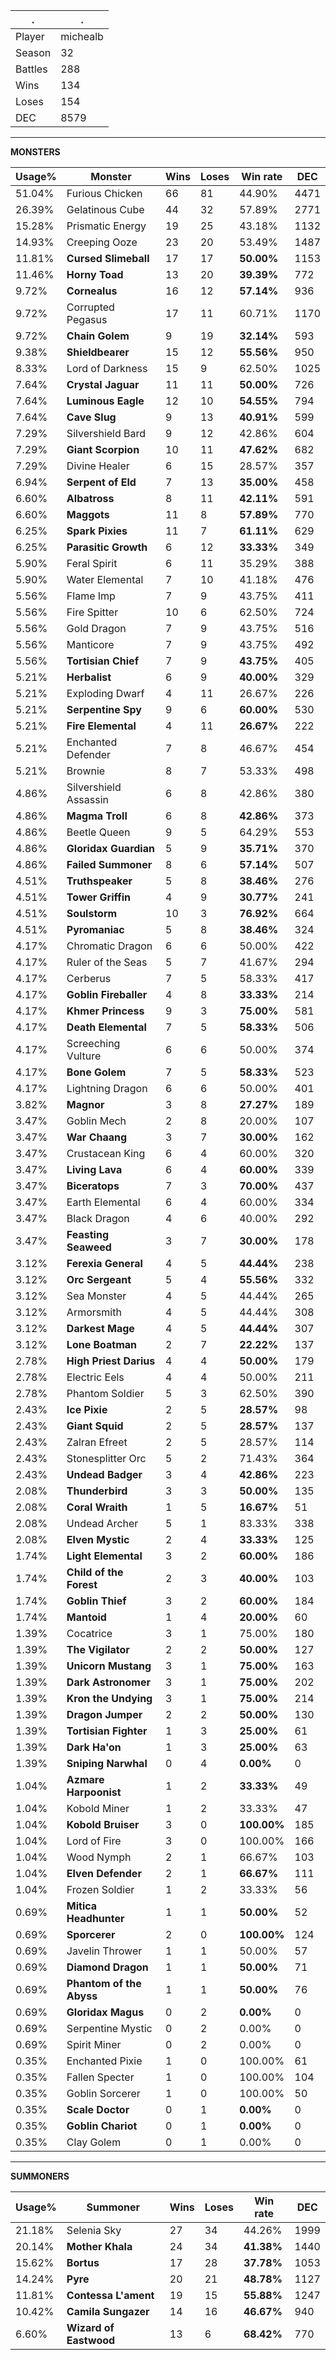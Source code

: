 .|.
|-|-
Player|michealb
Season|32
Battles|288
Wins|134
Loses|154
DEC|8579

---
**MONSTERS**

Usage%|Monster|Wins|Loses|Win rate|DEC|
-|-|-|-|-|-|
51.04%|Furious Chicken|66|81|44.90%|4471|
26.39%|Gelatinous Cube|44|32|57.89%|2771|
15.28%|Prismatic Energy|19|25|43.18%|1132|
14.93%|Creeping Ooze|23|20|53.49%|1487|
11.81%|**Cursed Slimeball**|17|17|**50.00%**|1153|
11.46%|**Horny Toad**|13|20|**39.39%**|772|
9.72%|**Cornealus**|16|12|**57.14%**|936|
9.72%|Corrupted Pegasus|17|11|60.71%|1170|
9.72%|**Chain Golem**|9|19|**32.14%**|593|
9.38%|**Shieldbearer**|15|12|**55.56%**|950|
8.33%|Lord of Darkness|15|9|62.50%|1025|
7.64%|**Crystal Jaguar**|11|11|**50.00%**|726|
7.64%|**Luminous Eagle**|12|10|**54.55%**|794|
7.64%|**Cave Slug**|9|13|**40.91%**|599|
7.29%|Silvershield Bard|9|12|42.86%|604|
7.29%|**Giant Scorpion**|10|11|**47.62%**|682|
7.29%|Divine Healer|6|15|28.57%|357|
6.94%|**Serpent of Eld**|7|13|**35.00%**|458|
6.60%|**Albatross**|8|11|**42.11%**|591|
6.60%|**Maggots**|11|8|**57.89%**|770|
6.25%|**Spark Pixies**|11|7|**61.11%**|629|
6.25%|**Parasitic Growth**|6|12|**33.33%**|349|
5.90%|Feral Spirit|6|11|35.29%|388|
5.90%|Water Elemental|7|10|41.18%|476|
5.56%|Flame Imp|7|9|43.75%|411|
5.56%|Fire Spitter|10|6|62.50%|724|
5.56%|Gold Dragon|7|9|43.75%|516|
5.56%|Manticore|7|9|43.75%|492|
5.56%|**Tortisian Chief**|7|9|**43.75%**|405|
5.21%|**Herbalist**|6|9|**40.00%**|329|
5.21%|Exploding Dwarf|4|11|26.67%|226|
5.21%|**Serpentine Spy**|9|6|**60.00%**|530|
5.21%|**Fire Elemental**|4|11|**26.67%**|222|
5.21%|Enchanted Defender|7|8|46.67%|454|
5.21%|Brownie|8|7|53.33%|498|
4.86%|Silvershield Assassin|6|8|42.86%|380|
4.86%|**Magma Troll**|6|8|**42.86%**|373|
4.86%|Beetle Queen|9|5|64.29%|553|
4.86%|**Gloridax Guardian**|5|9|**35.71%**|370|
4.86%|**Failed Summoner**|8|6|**57.14%**|507|
4.51%|**Truthspeaker**|5|8|**38.46%**|276|
4.51%|**Tower Griffin**|4|9|**30.77%**|241|
4.51%|**Soulstorm**|10|3|**76.92%**|664|
4.51%|**Pyromaniac**|5|8|**38.46%**|324|
4.17%|Chromatic Dragon|6|6|50.00%|422|
4.17%|Ruler of the Seas|5|7|41.67%|294|
4.17%|Cerberus|7|5|58.33%|417|
4.17%|**Goblin Fireballer**|4|8|**33.33%**|214|
4.17%|**Khmer Princess**|9|3|**75.00%**|581|
4.17%|**Death Elemental**|7|5|**58.33%**|506|
4.17%|Screeching Vulture|6|6|50.00%|374|
4.17%|**Bone Golem**|7|5|**58.33%**|523|
4.17%|Lightning Dragon|6|6|50.00%|401|
3.82%|**Magnor**|3|8|**27.27%**|189|
3.47%|Goblin Mech|2|8|20.00%|107|
3.47%|**War Chaang**|3|7|**30.00%**|162|
3.47%|Crustacean King|6|4|60.00%|320|
3.47%|**Living Lava**|6|4|**60.00%**|339|
3.47%|**Biceratops**|7|3|**70.00%**|437|
3.47%|Earth Elemental|6|4|60.00%|334|
3.47%|Black Dragon|4|6|40.00%|292|
3.47%|**Feasting Seaweed**|3|7|**30.00%**|178|
3.12%|**Ferexia General**|4|5|**44.44%**|238|
3.12%|**Orc Sergeant**|5|4|**55.56%**|332|
3.12%|Sea Monster|4|5|44.44%|265|
3.12%|Armorsmith|4|5|44.44%|308|
3.12%|**Darkest Mage**|4|5|**44.44%**|307|
3.12%|**Lone Boatman**|2|7|**22.22%**|137|
2.78%|**High Priest Darius**|4|4|**50.00%**|179|
2.78%|Electric Eels|4|4|50.00%|211|
2.78%|Phantom Soldier|5|3|62.50%|390|
2.43%|**Ice Pixie**|2|5|**28.57%**|98|
2.43%|**Giant Squid**|2|5|**28.57%**|137|
2.43%|Zalran Efreet|2|5|28.57%|114|
2.43%|Stonesplitter Orc|5|2|71.43%|364|
2.43%|**Undead Badger**|3|4|**42.86%**|223|
2.08%|**Thunderbird**|3|3|**50.00%**|135|
2.08%|**Coral Wraith**|1|5|**16.67%**|51|
2.08%|Undead Archer|5|1|83.33%|338|
2.08%|**Elven Mystic**|2|4|**33.33%**|125|
1.74%|**Light Elemental**|3|2|**60.00%**|186|
1.74%|**Child of the Forest**|2|3|**40.00%**|103|
1.74%|**Goblin Thief**|3|2|**60.00%**|184|
1.74%|**Mantoid**|1|4|**20.00%**|60|
1.39%|Cocatrice|3|1|75.00%|180|
1.39%|**The Vigilator**|2|2|**50.00%**|127|
1.39%|**Unicorn Mustang**|3|1|**75.00%**|163|
1.39%|**Dark Astronomer**|3|1|**75.00%**|202|
1.39%|**Kron the Undying**|3|1|**75.00%**|214|
1.39%|**Dragon Jumper**|2|2|**50.00%**|130|
1.39%|**Tortisian Fighter**|1|3|**25.00%**|61|
1.39%|**Dark Ha'on**|1|3|**25.00%**|63|
1.39%|**Sniping Narwhal**|0|4|**0.00%**|0|
1.04%|**Azmare Harpoonist**|1|2|**33.33%**|49|
1.04%|Kobold Miner|1|2|33.33%|47|
1.04%|**Kobold Bruiser**|3|0|**100.00%**|185|
1.04%|Lord of Fire|3|0|100.00%|166|
1.04%|Wood Nymph|2|1|66.67%|103|
1.04%|**Elven Defender**|2|1|**66.67%**|111|
1.04%|Frozen Soldier|1|2|33.33%|56|
0.69%|**Mitica Headhunter**|1|1|**50.00%**|52|
0.69%|**Sporcerer**|2|0|**100.00%**|124|
0.69%|Javelin Thrower|1|1|50.00%|57|
0.69%|**Diamond Dragon**|1|1|**50.00%**|71|
0.69%|**Phantom of the Abyss**|1|1|**50.00%**|76|
0.69%|**Gloridax Magus**|0|2|**0.00%**|0|
0.69%|Serpentine Mystic|0|2|0.00%|0|
0.69%|Spirit Miner|0|2|0.00%|0|
0.35%|Enchanted Pixie|1|0|100.00%|61|
0.35%|Fallen Specter|1|0|100.00%|104|
0.35%|Goblin Sorcerer|1|0|100.00%|50|
0.35%|**Scale Doctor**|0|1|**0.00%**|0|
0.35%|**Goblin Chariot**|0|1|**0.00%**|0|
0.35%|Clay Golem|0|1|0.00%|0|

---
**SUMMONERS**

Usage%|Summoner|Wins|Loses|Win rate|DEC|
-|-|-|-|-|-|
21.18%|Selenia Sky|27|34|44.26%|1999|
20.14%|**Mother Khala**|24|34|**41.38%**|1440|
15.62%|**Bortus**|17|28|**37.78%**|1053|
14.24%|**Pyre**|20|21|**48.78%**|1127|
11.81%|**Contessa L'ament**|19|15|**55.88%**|1247|
10.42%|**Camila Sungazer**|14|16|**46.67%**|940|
6.60%|**Wizard of Eastwood**|13|6|**68.42%**|770|
